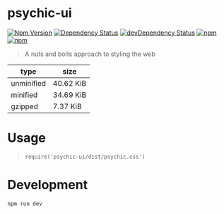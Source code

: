 # psychic-ui

[![Npm Version](https://img.shields.io/npm/v/psychic-ui.svg)](https://www.npmjs.com/package/psychic-ui)
[![Dependency Status](https://david-dm.org/gabrielcsapo/psychic-ui.svg)](https://david-dm.org/gabrielcsapo/psychic-ui)
[![devDependency Status](https://david-dm.org/gabrielcsapo/psychic-ui/dev-status.svg)](https://david-dm.org/gabrielcsapo/psychic-ui#info=devDependencies)
[![npm](https://img.shields.io/npm/dt/psychic-ui.svg)]()
[![npm](https://img.shields.io/npm/dm/psychic-ui.svg)]()

> A nuts and bolts approach to styling the web

| type | size |
|------|------|
| unminified| 40.62 KiB |
| minified | 34.69 KiB |
| gzipped | 7.37 KiB |

# Usage

> `require('psychic-ui/dist/psychic.css')`

# Development

```
npm run dev
```
